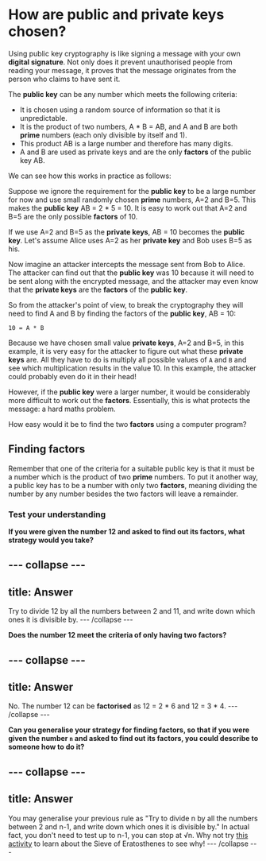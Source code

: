 # How are public and private keys chosen?

Using public key cryptography is like signing a message with your own __digital signature__. Not only does it prevent unauthorised people from reading your message, it proves that the message originates from the person who claims to have sent it.

The **public key** can be any number which meets the following criteria:

- It is chosen using a random source of information so that it is unpredictable.
- It is the product of two numbers, A * B = AB, and A and B are both **prime** numbers (each only divisible by itself and 1).
- This product AB is a large number and therefore has many digits.
- A and B are used as private keys and are the only **factors** of the public key AB.

We can see how this works in practice as follows:

Suppose we ignore the requirement for the **public key** to be a large number for now and use small randomly chosen **prime** numbers, A=2 and B=5. This makes the **public key** AB = 2 * 5 = 10. It is easy to work out that A=2 and B=5 are the only possible **factors** of 10.

If we use A=2 and B=5 as the **private keys**, AB = 10 becomes the **public key**. Let's assume Alice uses A=2 as her **private key** and Bob uses B=5 as his.

Now imagine an attacker intercepts the message sent from Bob to Alice. The attacker can find out that the **public key** was 10 because it will need to be sent along with the encrypted message, and the attacker may even know that the **private keys** are the **factors** of the **public key**.

So from the attacker's point of view, to break the cryptography they will need to find A and B by finding the factors of the **public key**, AB = 10:

```
10 = A * B
```

Because we have chosen small value **private keys**, A=2 and B=5, in this example, it is very easy for the attacker to figure out what these **private keys** are. All they have to do is multiply all possible values of `A` and `B` and see which multiplication results in the value 10. In this example, the attacker could probably even do it in their head!

However, if the **public key** were a larger number, it would be considerably more difficult to work out the **factors**. Essentially, this is what protects the message: a hard maths problem.

How easy would it be to find the two **factors** using a computer program?

## Finding factors

Remember that one of the criteria for a suitable public key is that it must be a number which is the product of two **prime** numbers. To put it another way, a public key has to be a number with only two **factors**, meaning dividing the number by any number besides the two factors will leave a remainder.

### Test your understanding

**If you were given the number 12 and asked to find out its factors, what strategy would you take?**

--- collapse ---
---
title: Answer
---

Try to divide 12 by all the numbers between 2 and 11, and write down which ones it is divisible by.
--- /collapse ---


**Does the number 12 meet the criteria of only having two factors?**

--- collapse ---
---
title: Answer
---

No. The number 12 can be **factorised** as 12 = 2 * 6 and 12 = 3 * 4.
--- /collapse ---


**Can you generalise your strategy for finding factors, so that if you were given the number `n` and asked to find out its factors, you could describe to someone how to do it?**

--- collapse ---
---
title: Answer
---

You may generalise your previous rule as "Try to divide n by all the numbers between 2 and n-1, and write down which ones it is divisible by." In actual fact, you don't need to test up to n-1, you can stop at √n. Why not try [this activity](https://nrich.maths.org/7520) to learn about the Sieve of Eratosthenes to see why!
--- /collapse ---
